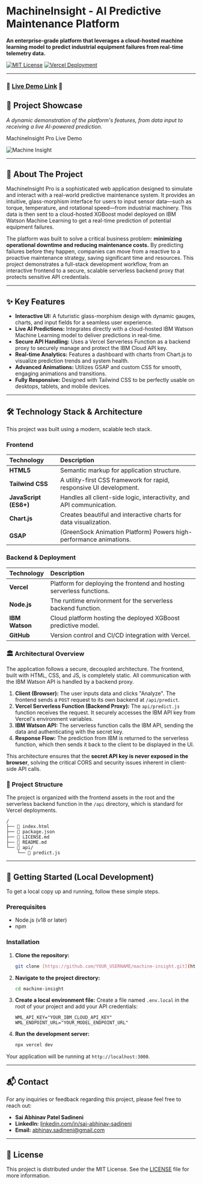 # MachineInsight - AI Predictive Maintenance Platform

**An enterprise-grade platform that leverages a cloud-hosted machine learning model to predict industrial equipment failures from real-time telemetry data.**

[![MIT License](https://img.shields.io/badge/License-MIT-green.svg)](https://choosealicense.com/licenses/mit/)
[![Vercel Deployment](https://img.shields.io/badge/Deployment-Vercel-black?logo=vercel)](https://machine-insight.vercel.app/)

---

### 🚀 **[Live Demo Link](https://machine-insight.vercel.app/)** 🚀

## 📸 Project Showcase

*A dynamic demonstration of the platform's features, from data input to receiving a live AI-powered prediction.*

MachineInsight Pro Live Demo

![Machine Insight](https://github.com/saiabhinav001/machine-insight/releases/download/v1.0.0-assets/MachineInsight.Live.Demo.gif)

---

## 📖 About The Project

MachineInsight Pro is a sophisticated web application designed to simulate and interact with a real-world predictive maintenance system. It provides an intuitive, glass-morphism interface for users to input sensor data—such as torque, temperature, and rotational speed—from industrial machinery. This data is then sent to a cloud-hosted XGBoost model deployed on IBM Watson Machine Learning to get a real-time prediction of potential equipment failures.

The platform was built to solve a critical business problem: **minimizing operational downtime and reducing maintenance costs.** By predicting failures before they happen, companies can move from a reactive to a proactive maintenance strategy, saving significant time and resources. This project demonstrates a full-stack development workflow, from an interactive frontend to a secure, scalable serverless backend proxy that protects sensitive API credentials.

---

## ✨ Key Features

* **Interactive UI:** A futuristic glass-morphism design with dynamic gauges, charts, and input fields for a seamless user experience.
* **Live AI Predictions:** Integrates directly with a cloud-hosted IBM Watson Machine Learning model to deliver predictions in real-time.
* **Secure API Handling:** Uses a Vercel Serverless Function as a backend proxy to securely manage and protect the IBM Cloud API key.
* **Real-time Analytics:** Features a dashboard with charts from Chart.js to visualize prediction trends and system health.
* **Advanced Animations:** Utilizes GSAP and custom CSS for smooth, engaging animations and transitions.
* **Fully Responsive:** Designed with Tailwind CSS to be perfectly usable on desktops, tablets, and mobile devices.

---

## 🛠️ Technology Stack & Architecture

This project was built using a modern, scalable tech stack.

### Frontend
| Technology | Description |
| :--- | :--- |
| **HTML5** | Semantic markup for application structure. |
| **Tailwind CSS** | A utility-first CSS framework for rapid, responsive UI development. |
| **JavaScript (ES6+)**| Handles all client-side logic, interactivity, and API communication. |
| **Chart.js** | Creates beautiful and interactive charts for data visualization. |
| **GSAP** | (GreenSock Animation Platform) Powers high-performance animations. |

### Backend & Deployment
| Technology | Description |
| :--- | :--- |
| **Vercel** | Platform for deploying the frontend and hosting serverless functions. |
| **Node.js** | The runtime environment for the serverless backend function. |
| **IBM Watson** | Cloud platform hosting the deployed XGBoost predictive model. |
| **GitHub** | Version control and CI/CD integration with Vercel. |

### 🏛️ Architectural Overview

The application follows a secure, decoupled architecture. The frontend, built with HTML, CSS, and JS, is completely static. All communication with the IBM Watson API is handled by a backend proxy.

1.  **Client (Browser):** The user inputs data and clicks "Analyze". The frontend sends a `POST` request to its own backend at `/api/predict`.
2.  **Vercel Serverless Function (Backend Proxy):** The `api/predict.js` function receives the request. It securely accesses the IBM API key from Vercel's environment variables.
3.  **IBM Watson API:** The serverless function calls the IBM API, sending the data and authenticating with the secret key.
4.  **Response Flow:** The prediction from IBM is returned to the serverless function, which then sends it back to the client to be displayed in the UI.

This architecture ensures that the **secret API key is never exposed in the browser**, solving the critical CORS and security issues inherent in client-side API calls.

### 📂 Project Structure
The project is organized with the frontend assets in the root and the serverless backend function in the `/api` directory, which is standard for Vercel deployments.
```
/
├── 📄 index.html
├── 📄 package.json
├── 📄 LICENSE.md
├── 📄 README.md
└── 📁 api/
    └── 📄 predict.js
```
---

## 🚀 Getting Started (Local Development)

To get a local copy up and running, follow these simple steps.

### Prerequisites
* Node.js (v18 or later)
* npm

### Installation
1.  **Clone the repository:**
    ```sh
    git clone [https://github.com/YOUR_USERNAME/machine-insight.git](https://github.com/YOUR_USERNAME/machine-insight.git)
    ```
2.  **Navigate to the project directory:**
    ```sh
    cd machine-insight
    ```
3.  **Create a local environment file:**
    Create a file named `.env.local` in the root of your project and add your API credentials:
    ```
    WML_API_KEY="YOUR_IBM_CLOUD_API_KEY"
    WML_ENDPOINT_URL="YOUR_MODEL_ENDPOINT_URL"
    ```
4.  **Run the development server:**
    ```sh
    npx vercel dev
    ```
Your application will be running at `http://localhost:3000`.

---

## 📬 Contact

For any inquiries or feedback regarding this project, please feel free to reach out:

-   **Sai Abhinav Patel Sadineni**
-   **LinkedIn:** [linkedin.com/in/sai-abhinav-sadineni](https://www.linkedin.com/in/sai-abhinav-sadineni/)
-   **Email:** [abhinav.sadineni@gmail.com](mailto:abhinav.sadineni@gmail.com)

---

## 📄 License

This project is distributed under the MIT License. See the [LICENSE](https://github.com/saiabhinav001/machine-insight/blob/main/LICENSE.md) file for more information.
